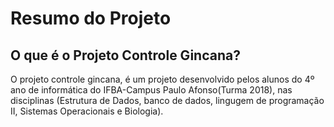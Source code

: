 # Resumo do Projeto

## O que é o Projeto Controle Gincana?

O projeto controle gincana, é um projeto desenvolvido pelos alunos do 4º ano de informática do IFBA-Campus Paulo Afonso(Turma 2018), nas disciplinas (Estrutura de Dados, banco de dados, lingugem de programação II, Sistemas Operacionais e Biologia).
